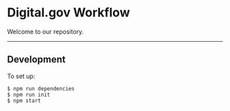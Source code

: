 # Digital.gov Workflow

Welcome to our repository.

---

## Development

To set up:
```
$ npm run dependencies
$ npm run init
$ npm start
```
